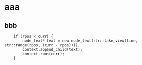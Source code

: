 # aaa

## bbb

```c++: key=val, key2=val
    if (rpos < curr) {
        node_text* text = new node_text(str::take_view(line, str::range(rpos, (curr - rpos))));
        context.append_child(text);
        context.rpos(curr);
    }
```
